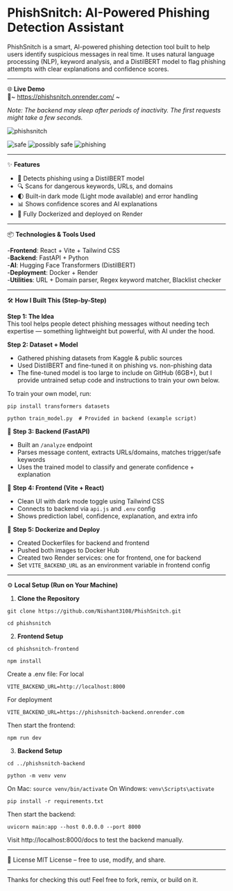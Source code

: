 # PhishSnitch: AI-Powered Phishing Detection Assistant

PhishSnitch is a smart, AI-powered phishing detection tool built to help users identify suspicious messages in real time. It uses natural language processing (NLP), keyword analysis, and a DistilBERT model to flag phishing attempts with clear explanations and confidence scores.

---

🌐 **Live Demo**  
🔗~ https://phishsnitch.onrender.com/ ~

*Note: The backend may sleep after periods of inactivity. The first requests might take a few seconds.*

![phishsnitch](https://github.com/user-attachments/assets/9328fcbd-7b78-45b0-a1fd-6ad3e3cde05b)

![safe](https://github.com/user-attachments/assets/d8928927-c7db-4b28-b6ef-0afe83bdda95)
![possibly safe](https://github.com/user-attachments/assets/08fdc4cf-9433-4799-a79f-3ccc7678064b)
![phishing](https://github.com/user-attachments/assets/e882fd5e-f64b-4ed8-a04c-2d592a924512)

---

✨ **Features**

- 🧠 Detects phishing using a DistilBERT model  
- 🔍 Scans for dangerous keywords, URLs, and domains  
- 🌓 Built-in dark mode (Light mode available) and error handling  
- 📊 Shows confidence scores and AI explanations
- 🐳 Fully Dockerized and deployed on Render  

---

📦 **Technologies & Tools Used**

-**Frontend**: React + Vite + Tailwind CSS  
-**Backend**: FastAPI + Python  
-**AI**: Hugging Face Transformers (DistilBERT)  
-**Deployment**: Docker + Render  
-**Utilities**: URL + Domain parser, Regex keyword matcher, Blacklist checker  

---

🛠 **How I Built This (Step-by-Step)**

**Step 1: The Idea**  
This tool helps people detect phishing messages without needing tech expertise — something lightweight but powerful, with AI under the hood.

**Step 2: Dataset + Model**  
- Gathered phishing datasets from Kaggle & public sources  
- Used DistilBERT and fine-tuned it on phishing vs. non-phishing data  
- The fine-tuned model is too large to include on GitHub (6GB+), but I provide untrained setup code and instructions to train your own below.

To train your own model, run:

```
pip install transformers datasets
```
```
python train_model.py  # Provided in backend (example script)
```
🔹 **Step 3: Backend (FastAPI)**  
- Built an `/analyze` endpoint  
- Parses message content, extracts URLs/domains, matches trigger/safe keywords  
- Uses the trained model to classify and generate confidence + explanation  

🔹 **Step 4: Frontend (Vite + React)**  
- Clean UI with dark mode toggle using Tailwind CSS  
- Connects to backend via `api.js` and `.env` config  
- Shows prediction label, confidence, explanation, and extra info  

🔹 **Step 5: Dockerize and Deploy**  
- Created Dockerfiles for backend and frontend  
- Pushed both images to Docker Hub  
- Created two Render services: one for frontend, one for backend  
- Set `VITE_BACKEND_URL` as an environment variable in frontend config  

---

⚙️ **Local Setup (Run on Your Machine)**

1. **Clone the Repository**
```
git clone https://github.com/Nishant3108/PhishSnitch.git
```
```
cd phishsnitch
```

2. **Frontend Setup**
```
cd phishsnitch-frontend
```
```
npm install
```
Create a .env file:
For local
```
VITE_BACKEND_URL=http://localhost:8000
```
For deployment
```
VITE_BACKEND_URL=https://phishsnitch-backend.onrender.com
```
Then start the frontend:
```
npm run dev
```

3. **Backend Setup**
```
cd ../phishsnitch-backend
```
```
python -m venv venv
```
On Mac: ```source venv/bin/activate```
On Windows: ```venv\Scripts\activate```
```
pip install -r requirements.txt
```
Then start the backend:
```
uvicorn main:app --host 0.0.0.0 --port 8000
```
Visit http://localhost:8000/docs to test the backend manually.

---

📄 License
MIT License – free to use, modify, and share.

---

Thanks for checking this out! Feel free to fork, remix, or build on it.

